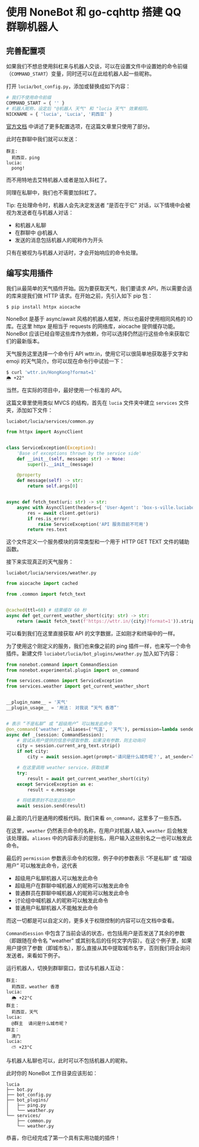 # 使用 NoneBot 和 go-cqhttp 搭建 QQ 群聊机器人

## 完善配置项

如果我们不想总使用斜杠来与机器人交谈，可以在设置文件中设置她的命令前缀（`COMMAND_START`）变量，同时还可以在此给机器人起一些昵称。

打开 `lucia/bot_config.py`，添加或替换成如下内容：

```py
# 我们不使用命令前缀
COMMAND_START = { '' }
# 机器人昵称，设定后 "@机器人 天气" 和 "lucia 天气" 效果相同。
NICKNAME = { 'lucia', 'Lucia', '莉西亚' }
```

[官方文档](https://docs.nonebot.dev/api.html#%E9%85%8D%E7%BD%AE) 中讲述了更多配置选项，在这篇文章里只使用了部分。

此时在群聊中我们就可以发送：
```
群主:
  莉西亚，ping
lucia:
  pong!
```
而不用特地去艾特机器人或者是加入斜杠了。

同理在私聊中，我们也不需要加斜杠了。

Tip: 在处理命令时，机器人会先决定发送者 “是否在于它” 对话，以下情境中会被视为发送者在与机器人对话：
* 和机器人私聊
* 在群聊中 @机器人
* 发送的消息包括机器人的昵称作为开头

只有在被视为与机器人对话时，才会开始响应的命令处理。

## 编写实用插件
我们从最简单的天气插件开始。因为要获取天气，我们要请求 API，所以需要合适的库来提我们做 HTTP 请求。在开始之前，先引入如下 pip 包：
```
$ pip install httpx aiocache
```
NoneBot 是基于 async/await 风格的机器人框架，所以也最好使用相同风格的 IO 库。在这里 httpx 是相当于 requests 的网络库，aiocache 提供缓存功能。NoneBot 应该已经自带这些库作为依赖，你可以选择仍然运行这些命令来获取它们的最新版本。

天气服务这里选择一个命令行 API wttr.in，使用它可以很简单地获取基于文字和 emoji 的天气简介。你可以现在命令行中试验一下：
```sh
$ curl 'wttr.in/HongKong?format=1'
🌦 +22°
```

当然，在实际的项目中，最好使用一个标准的 API。

这篇文章里使用类似 MVCS 的结构，首先在 `lucia` 文件夹中建立 `services` 文件夹，添加如下文件：

`luciabot/lucia/services/common.py`
```py
from httpx import AsyncClient


class ServiceException(Exception):
    'Base of exceptions thrown by the service side'
    def __init__(self, message: str) -> None:
        super().__init__(message)

    @property
    def message(self) -> str:
        return self.args[0]


async def fetch_text(uri: str) -> str:
    async with AsyncClient(headers={ 'User-Agent': 'box-s-ville.luciabot' }) as client:
        res = await client.get(uri)
        if res.is_error:
            raise ServiceException('API 服务目前不可用')
        return res.text
```

这个文件定义一个服务模块的异常类型和一个用于 HTTP GET TEXT 文件的辅助函数。

接下来实现真正的天气服务：

`luciabot/lucia/services/weather.py`
```py
from aiocache import cached

from .common import fetch_text


@cached(ttl=60) # 结果缓存 60 秒
async def get_current_weather_short(city: str) -> str:
    return (await fetch_text(f'https://wttr.in/{city}?format=1')).strip()
```
可以看到我们在这里直接获取 API 的文字数据，正如刚才和终端中的一样。

为了使用这个刚定义的服务，我们也来像之前的 ping 插件一样，也来写一个命令插件。新建文件 `luciabot/lucia/bot_plugins/weather.py` 加入如下内容：
```py
from nonebot.command import CommandSession
from nonebot.experimental.plugin import on_command

from services.common import ServiceException
from services.weather import get_current_weather_short


__plugin_name__ = '天气'
__plugin_usage__ = '用法： 对我说 “天气 香港”'


# 表示 “不是私聊” 或 “超级用户” 可以触发此命令
@on_command('weather', aliases=('气温', '天气'), permission=lambda sender: (not sender.is_privatechat) or sender.is_superuser)
async def _(session: CommandSession):
    # 尝试从用户提供的信息中提取参数，如果没有参数，则主动询问
    city = session.current_arg_text.strip()
    if not city:
        city = await session.aget(prompt='请问是什么城市呢？', at_sender=True)

    # 在这里调用 weather service，获取结果
    try:
        result = await get_current_weather_short(city)
    except ServiceException as e:
        result = e.message

    # 将结果原封不动发送给用户
    await session.send(result)
```

最上面的几行是通用的模板代码。我们来看 `on_command`，这里多了一些东西。

在这里，`weather` 仍然表示命令的名称，在用户对机器人输入 `weather` 后会触发该处理器。`aliases` 中的内容表示的是别名，用户输入这些别名之一也可以触发此命令。

最后的 `permission` 参数表示命令的权限，例子中的参数表示 “不是私聊” 或 “超级用户” 可以触发此命令，这代表
* 超级用户私聊机器人可以触发此命令
* 超级用户在群聊中喊机器人的昵称可以触发此命令
* 普通群员在群聊中喊机器人的昵称可以触发此命令
* 讨论组中喊机器人的昵称可以触发此命令
* 普通用户私聊机器人不能触发此命令

而这一切都是可以自定义的，更多关于权限控制的内容可以在文档中查看。

`CommandSession` 中包含了当前会话的状态，也包括用户是否发送了其余的参数（即跟随在命令名 "weather" 或其别名后的任何文字内容）。在这个例子里，如果用户提供了参数（即城市名），那么直接从其中提取城市名字，否则我们将会询问发送者。来看如下例子。

运行机器人，切换到群聊窗口，尝试与机器人互动：
```
群主:
  莉西亚，weather 香港
lucia:
  🌦 +22°C
群主：
  莉西亚，天气
lucia:
  @群主  请问是什么城市呢？
群主：
  澳门
lucia:
  ⛅️ +23°C
```

与机器人私聊也可以，此时可以不包括机器人的昵称。

此时你的 NoneBot 工作目录应该形如：
```
lucia
├── bot.py
├── bot_config.py
├── bot_plugins/
│   ├── ping.py
│   └── weather.py
└── services/
    ├── common.py
    └── weather.py
```

恭喜，你已经完成了第一个具有实用功能的插件！
